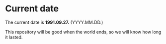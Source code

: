 # Current date

The current date is **1991.09.27.** (YYYY.MM.DD.)

This repository will be good when the world ends, so we will know how long it lasted.